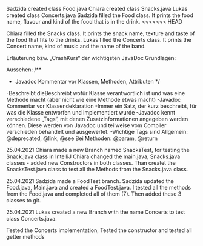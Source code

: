 Sadzida created class Food.java
Chiara created class Snacks.java
Lukas created class Concerts.java
Sadzida filled the Food class. It prints the food name, flavour and kind of the food that is in the drink.
<<<<<<< HEAD



Chiara filled the Snacks class. It prints the snack name, texture and taste of the food that fits to the drinks.
Lukas filled the Concerts class. It prints the Concert name, kind of music and the name of the band.



Erläuterung bzw. „CrashKurs“ der wichtigsten JavaDoc Grundlagen:

Aussehen: 
/**
* Javadoc Kommentar vor Klassen, Methoden, Attributen
*/

-Beschreibt dieBeschreibt wofür Klasse verantwortlich ist und was eine Methode macht (aber
nicht wie eine Methode etwas macht)
-Javadoc Kommentar vor Klassendeklaration
-Immer ein Satz, der kurz beschreibt, für was die Klasse
entworfen und implementiert wurde
-Javadoc kennt verschiedene „Tags“, mit denen Zusatzinformationen
angegeben werden können. Diese werden von Javadoc und teilweise vom Compiler verschieden
behandelt und ausgewertet.
-Wichtige Tags sind
Allgemein: @deprecated, @link, @see
Bei Methoden: @param, @return



25.04.2021
Chiara made a new Branch named SnacksTest, for testing the Snack.java class in IntelliJ
Chiara changed the main.java, Snacks.java classes - added new Constructors in both classes. Than createt the SnacksTest.java class to test all the Methods from the Snacks.java class.


25.04.2021
Sadzida made a FoodTest branch.
Sadzida updated the Food.java, Main.java and created a FoodTest.java. I tested all the methods from the Food.java
and completed all of them (7). Then added these 3 classes to git.

25.04.2021
Lukas created a new Branch with the name Concerts to test class Concerts.java.

Tested the Concerts implementation, Tested the constructor
and tested all getter methods

